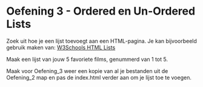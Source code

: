 
# Oefening 3 - Ordered en Un-Ordered Lists

Zoek uit hoe je een lijst toevoegt aan een HTML-pagina.
Je kan bijvoorbeeld gebruik maken van:
[W3Schools HTML Lists](https://www.w3schools.com/HTML/HTML_lists.asp)

Maak een lijst van jouw 5 favoriete films, genummerd van 1 tot 5.

Maak voor Oefening_3 weer een kopie van al je bestanden uit de Oefening_2 map
en pas de index.html verder aan om je lijst toe te voegen.

